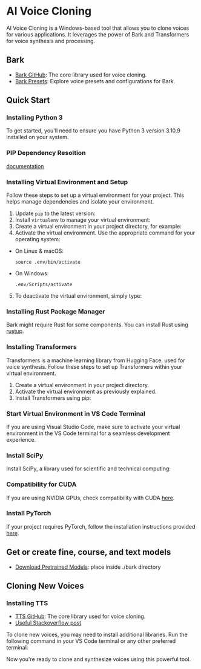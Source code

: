 # AI Voice Cloning

AI Voice Cloning is a Windows-based tool that allows you to clone voices for various applications. It leverages the power of Bark and Transformers for voice synthesis and processing.

## Bark
- [Bark GitHub](https://github.com/suno-ai/bark): The core library used for voice cloning.
- [Bark Presets](https://suno-ai.notion.site/8b8e8749ed514b0cbf3f699013548683?v=bc67cff786b04b50b3ceb756fd05f68c): Explore voice presets and configurations for Bark.

## Quick Start

### Installing Python 3

To get started, you'll need to ensure you have Python 3 version 3.10.9 installed on your system.

### PIP Dependency Resoltion
[documentation](https://pip.pypa.io/en/stable/topics/dependency-resolution/#possible-ways-to-reduce-backtracking)

### Installing Virtual Environment and Setup

Follow these steps to set up a virtual environment for your project. This helps manage dependencies and isolate your environment.

1. Update `pip` to the latest version:
2. Install `virtualenv` to manage your virtual environment:
3. Create a virtual environment in your project directory, for example:
4. Activate the virtual environment. Use the appropriate command for your operating system:
- On Linux & macOS:
  ```
  source .env/bin/activate
  ```
- On Windows:
  ```
  .env/Scripts/activate
  ```
5. To deactivate the virtual environment, simply type:

### Installing Rust Package Manager

Bark might require Rust for some components. You can install Rust using [rustup](https://rustup.rs/).

### Installing Transformers

Transformers is a machine learning library from Hugging Face, used for voice synthesis. Follow these steps to set up Transformers within your virtual environment.

1. Create a virtual environment in your project directory.
2. Activate the virtual environment as previously explained.
3. Install Transformers using pip:

### Start Virtual Environment in VS Code Terminal

If you are using Visual Studio Code, make sure to activate your virtual environment in the VS Code terminal for a seamless development experience.

### Install SciPy

Install SciPy, a library used for scientific and technical computing:


### Compatibility for CUDA

If you are using NVIDIA GPUs, check compatibility with CUDA [here](https://developer.nvidia.com/cuda-gpus#compute).

### Install PyTorch

If your project requires PyTorch, follow the installation instructions provided [here](https://pytorch.org/get-started/locally/).


## Get or create fine, course, and text models
 - [Download Pretrained Models](https://huggingface.co/suno/bark/tree/main): place inside ./bark directory


## Cloning New Voices

### Installing TTS
- [TTS GitHub](https://tts.readthedocs.io/en/dev/installation.html): The core library used for voice cloning.
- [Useful Stackoverflow post](https://stackoverflow.com/questions/66726331/how-can-i-run-mozilla-tts-coqui-tts-training-with-cuda-on-a-windows-system)

To clone new voices, you may need to install additional libraries. Run the following command in your VS Code terminal or any other preferred terminal:


Now you're ready to clone and synthesize voices using this powerful tool.
